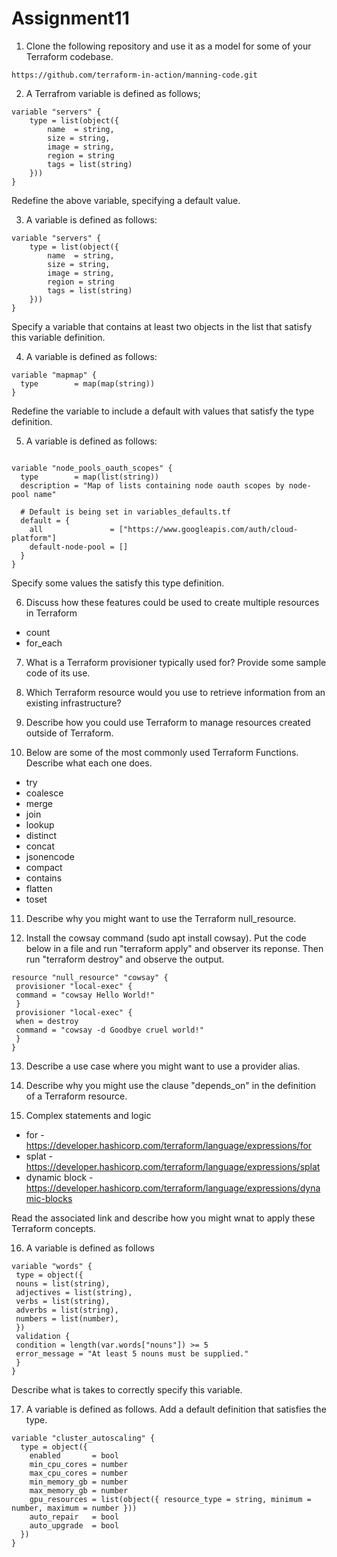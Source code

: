 # Assignment11

1.  Clone the following repository and use it as a model for some of your Terraform codebase.
```
https://github.com/terraform-in-action/manning-code.git
```

2.  A Terrafrom variable is defined as follows;
```
variable "servers" {
    type = list(object({
        name  = string,
        size = string,
        image = string,
        region = string
        tags = list(string)
    }))
}
```
Redefine the above variable, specifying a default value.

3.  A variable is defined as follows:
```
variable "servers" {
    type = list(object({
        name  = string,
        size = string,
        image = string,
        region = string
        tags = list(string)
    }))
}
```

Specify a variable that contains at least two objects in the list that satisfy this variable definition.

4. A variable is defined as follows:
```
variable "mapmap" {
  type        = map(map(string))
}
```
Redefine the variable to include a default with values that satisfy the type definition.

5. A variable is defined as follows:
```

variable "node_pools_oauth_scopes" {
  type        = map(list(string))
  description = "Map of lists containing node oauth scopes by node-pool name"

  # Default is being set in variables_defaults.tf
  default = {
    all               = ["https://www.googleapis.com/auth/cloud-platform"]
    default-node-pool = []
  }
}

```
Specify some values the satisfy this type definition.

6. Discuss how these features could be used to create multiple resources in Terraform
*  count
*  for_each

7.  What is a Terraform provisioner typically used for? Provide some sample code of its use.

8.  Which Terraform resource would you use to retrieve information from an existing infrastructure?

9.  Describe how you could use Terraform to manage resources created outside of Terraform.

10.   Below are some of the most commonly used Terraform Functions. Describe what each one does.
     
* try
* coalesce
* merge
* join
* lookup
* distinct
* concat
* jsonencode
* compact
* contains
* flatten
* toset

11.  Describe why you might want to use the Terraform null_resource.

12. Install the cowsay command (sudo apt install cowsay). Put the code below in a file and run "terraform apply" and observer its reponse.
Then run "terraform destroy" and observe the output.
```
resource "null_resource" "cowsay" {
 provisioner "local-exec" {
 command = "cowsay Hello World!"
 }
 provisioner "local-exec" {
 when = destroy
 command = "cowsay -d Goodbye cruel world!"
 }
}
```

13.  Describe a use case where you might want to use a provider alias.

14.  Describe why you might use the clause "depends_on" in the definition of a Terraform resource.


15. Complex statements and logic

* for   -  https://developer.hashicorp.com/terraform/language/expressions/for
* splat -  https://developer.hashicorp.com/terraform/language/expressions/splat
* dynamic block  -  https://developer.hashicorp.com/terraform/language/expressions/dynamic-blocks

Read the associated link and describe how you might wnat to apply these Terraform concepts.


16.    A variable is defined as follows
```
variable "words" {
 type = object({
 nouns = list(string),
 adjectives = list(string),
 verbs = list(string),
 adverbs = list(string),
 numbers = list(number),
 })
 validation {
 condition = length(var.words["nouns"]) >= 5
 error_message = "At least 5 nouns must be supplied."
 }
}
```
Describe what is takes to correctly specify this variable.

17.    A variable is defined as follows. Add a default definition that satisfies the type.
```
variable "cluster_autoscaling" {
  type = object({
    enabled       = bool
    min_cpu_cores = number
    max_cpu_cores = number
    min_memory_gb = number
    max_memory_gb = number
    gpu_resources = list(object({ resource_type = string, minimum = number, maximum = number }))
    auto_repair   = bool
    auto_upgrade  = bool
  })
}
```

